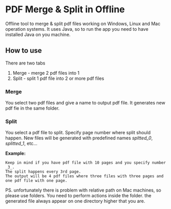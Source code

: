 # PDF Merge & Split in Offline
Offline tool to merge &amp; split pdf files working on Windows, Linux and Mac operation systems. It uses Java, so to run the app you need to have installed Java on you machine.

## How to use
There are two tabs
1) Merge - merge 2 pdf files into 1
2) Split - split 1 pdf file into 2 or more pdf files

### Merge

You select two pdf files and give a name to output pdf file. It generates new pdf fie in the same folder.


### Split

You select a pdf file to split. Specify page number where split should happen. New files will be generated with predefined names *spltted_0*, *splitted_1*, etc...

**Example:**
```
Keep in mind if you have pdf file with 10 pages and you specify number _3_.
The split happens every 3rd page.
The output will be 4 pdf files where three files with three pages and one pdf file with one page.
```

PS. unfortunately there is problem with relative path on Mac machines, so please use folders. You need to perform actions inside the folder. the generated file always appear on one directory higher that you are.
